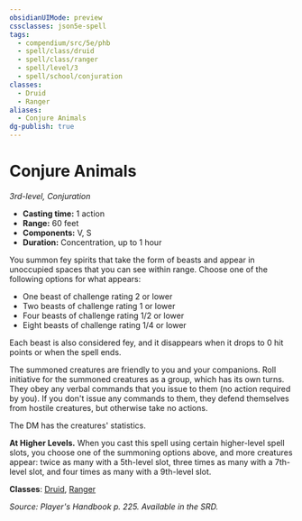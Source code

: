 ```yaml
---
obsidianUIMode: preview
cssclasses: json5e-spell
tags:
  - compendium/src/5e/phb
  - spell/class/druid
  - spell/class/ranger
  - spell/level/3
  - spell/school/conjuration
classes:
  - Druid
  - Ranger
aliases:
  - Conjure Animals
dg-publish: true
---
```

# Conjure Animals
*3rd-level, Conjuration*  

- **Casting time:** 1 action
- **Range:** 60 feet
- **Components:** V, S
- **Duration:** Concentration, up to 1 hour

You summon fey spirits that take the form of beasts and appear in unoccupied spaces that you can see within range. Choose one of the following options for what appears:

- One beast of challenge rating 2 or lower  
- Two beasts of challenge rating 1 or lower  
- Four beasts of challenge rating 1/2 or lower  
- Eight beasts of challenge rating 1/4 or lower  

Each beast is also considered fey, and it disappears when it drops to 0 hit points or when the spell ends.

The summoned creatures are friendly to you and your companions. Roll initiative for the summoned creatures as a group, which has its own turns. They obey any verbal commands that you issue to them (no action required by you). If you don't issue any commands to them, they defend themselves from hostile creatures, but otherwise take no actions.

The DM has the creatures' statistics.

**At Higher Levels.** When you cast this spell using certain higher-level spell slots, you choose one of the summoning options above, and more creatures appear: twice as many with a 5th-level slot, three times as many with a 7th-level slot, and four times as many with a 9th-level slot.

**Classes**: [Druid](/Admin/CLI/classes/druid.md), [Ranger](/Admin/CLI/classes/ranger.md)

*Source: Player's Handbook p. 225. Available in the SRD.*